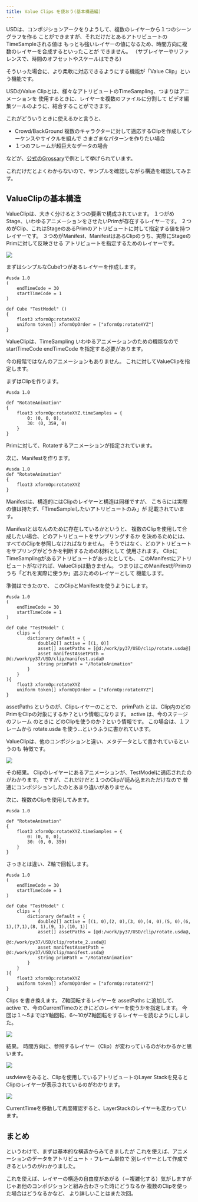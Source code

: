 ```yaml
---
title: Value Clips を使おう(基本構造編)
---
```


USDは、コンポジションアークをりようして、複数のレイヤーから１つのシーングラフを作る
ことができますが、それだけだとあるアトリビュートのTimeSampleされる値は
もっとも強いレイヤーの値になるため、時間方向に複数のレイヤーを合成するといったことが
できません。
（サブレイヤーやリファレンスで、時間のオフセットやスケールはできる）

そういった場合に、より柔軟に対応できるようにする機能が「Value Clip」という機能です。

USDのValue Clipとは、様々なアトリビュートのTimeSampling、つまりはアニメーションを
使用するときに、レイヤーを複数のファイルに分割して
ビデオ編集ツールのように、結合することができます。

これがどういうときに使えるかと言うと、

* Crowd/BackGround 複数のキャラクターに対して適応するClipを作成してシーケンスやサイクルを組んで
  さまざまなパターンを作りたい場合
* １つのフレームが超巨大なデータの場合

などが、[公式のGrossary](https://graphics.pixar.com/usd/docs/USD-Glossary.html#USDGlossary-ValueClips)で例として挙げられています。

これだけだとよくわからないので、サンプルを確認しながら構造を確認してみます。

## ValueClipの基本構造

ValueClipは、大きく分けると３つの要素で構成されています。
１つがめStage、いわゆるアニメーションをさせたいPrimが存在するレイヤーです。
２つめがClip、これはStageのあるPrimのアトリビュートに対して指定する値を持つレイヤーです。
３つめがManifest、ManifestはあるClipのうち、実際にStageのPrimに対して反映させる
アトリビュートを指定するためのレイヤーです。

![](https://gyazo.com/c2c6abc2935d152d221b15691bca6275.png)

まずはシンプルなCube1つがあるレイヤーを作成します。

```
#usda 1.0
(
    endTimeCode = 30
    startTimeCode = 1
)

def Cube "TestModel" ()
{
    float3 xformOp:rotateXYZ
    uniform token[] xformOpOrder = ["xformOp:rotateXYZ"]
}
```

ValueClipは、TimeSampling いわゆるアニメーションのための機能なので
startTimeCode endTimeCode を指定する必要があります。

今の段階ではなんのアニメーションもありません。
これに対してValueClipを指定します。

まずはClipを作ります。

```
#usda 1.0

def "RotateAnimation"
{
    float3 xformOp:rotateXYZ.timeSamples = {
        0: (0, 0, 0),
        30: (0, 359, 0)
    }
}
```

Primに対して、Rotateするアニメーションが指定されています。

次に、Manifestを作ります。

```
#usda 1.0
def "RotateAnimation"
{
    float3 xformOp:rotateXYZ
}
```

Manifestは、構造的にはClipのレイヤーと構造は同様ですが、
こちらには実際の値は持たず、「TimeSampleしたいアトリビュートのみ」が
記載されています。

Manifestとはなんのために存在しているかというと、
複数のClipを使用して合成したい場合、どのアトリビュートをサンプリングするか
を決めるためには、すべてのClipを参照しなければなりません。
そうではなく、どのアトリビュートをサプリングがどうかを判断するための材料として
使用されます。
ClipにTimeSamplingがあるアトリビュートがあったとしても、
このManifestにアトリビュートがなければ、ValueClipは動きません。
つまりはこのManifestがPrimのうち「どれを実際に使うか」選ぶためのレイヤーとして
機能します。

準備はできたので、
このClipとManifestを使うようにします。

```
#usda 1.0
(
    endTimeCode = 30
    startTimeCode = 1
)

def Cube "TestModel" (
    clips = {
        dictionary default = {
            double2[] active = [(1, 0)]
            asset[] assetPaths = [@d:/work/py37/USD/clip/rotate.usda@]
            asset manifestAssetPath = @d:/work/py37/USD/clip/manifest.usda@
            string primPath = "/RotateAnimation"
        }
    }
){
    float3 xformOp:rotateXYZ
    uniform token[] xformOpOrder = ["xformOp:rotateXYZ"]
}
```

assetPaths というのが、Clipレイヤーのことで、
primPath とは、Clip内のどのPrimをClipの対象にするか？という情報になります。
active は、今のステージのフレーム のときに どのClipを使うのか？という情報です。
この場合は、１フレームから rotate.usda を使う...というふうに書かれています。

ValueClipは、他のコンポジションと違い、メタデータとして書かれているというのも
特徴です。

![](https://gyazo.com/55e35f1bf4f6ceb152d2baf0e04dffdd.gif)

その結果。
Clipのレイヤーにあるアニメーションが、TestModelに適応されたのがわかります。
ですが、これだけだと１つのClipが読み込まれただけなので
普通にコンポジションしたのとあまり違いがありません。

次に、複数のClipを使用してみます。

```
#usda 1.0

def "RotateAnimation"
{
    float3 xformOp:rotateXYZ.timeSamples = {
        0: (0, 0, 0),
        30: (0, 0, 359)
    }
}
```
さっきとは違い、Z軸で回転します。

```
#usda 1.0
(
    endTimeCode = 30
    startTimeCode = 1
)

def Cube "TestModel" (
    clips = {
        dictionary default = {
            double2[] active = [(1, 0),(2, 0),(3, 0),(4, 0),(5, 0),(6, 1),(7,1),(8, 1),(9, 1),(10, 1)]
            asset[] assetPaths = [@d:/work/py37/USD/clip/rotate.usda@,
                                  @d:/work/py37/USD/clip/rotate_2.usda@]
            asset manifestAssetPath = @d:/work/py37/USD/clip/manifest.usda@
            string primPath = "/RotateAnimation"
        }
    }
){
    float3 xformOp:rotateXYZ
    uniform token[] xformOpOrder = ["xformOp:rotateXYZ"]
}
```

Clips を書き換えます。
Z軸回転するレイヤーを assetPaths に追加して、
active で、今のCurrentTimeのときにどのレイヤーを使うかを指定します。
今回は１～5まではY軸回転、6～10がZ軸回転をするレイヤーを読むようにしました。

![](https://gyazo.com/92c305e69fa7fdb7c09c6ff81468a935.gif)

結果。
時間方向に、参照するレイヤー（Clip）が変わっているのがわかるかと思います。

![](https://gyazo.com/6ccb38785e6d5454cc7f1707bc94125f.png)

usdviewをみると、Clipを使用しているアトリビュートのLayer Stackを見ると
Clipのレイヤーが表示されているのがわかります。

![](https://gyazo.com/9db2f01037beae86ba9a0054035c8205.png)

CurrentTimeを移動して再度確認すると、LayerStackのレイヤーも変わっています。

## まとめ

というわけで、まずは基本的な構造からみてきましたが
これを使えば、アニメーションのデータをアトリビュート・フレーム単位で
別レイヤーとして作成できるというのがわかりました。

これを使えば、レイヤーの構造の自由度があがる（＝複雑化する）気がしますが
じゃあ他のコンポジションと組み合わさった時にどうなるか
複数のClipを使った場合はどうなるかなど、
より詳しいことはまた次回。